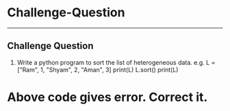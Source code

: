 # Challenge-Question

-----------------------------------------------------------------------------------------------------------------------------
Challenge Question
-----------------------------------------------------------------------------------------------------------------------------
1. Write a python program to sort the list of heterogeneous data.
e.g.
L = ["Ram", 1, "Shyam", 2, "Aman", 3]
print(L)
L.sort()
print(L)
# Above code gives error. Correct it.
